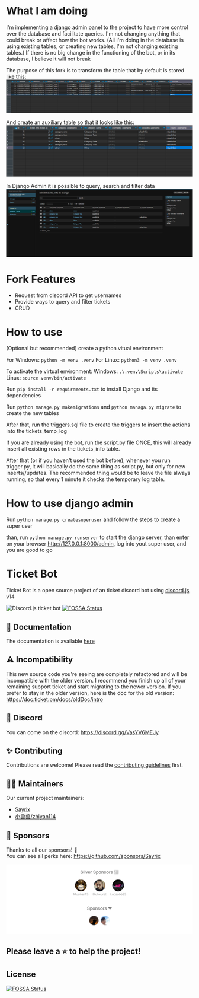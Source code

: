 # What I am doing

I'm implementing a django admin panel to the project to have more control over the database and facilitate queries.
I'm not changing anything that could break or affect how the bot works. (All I'm doing in the database is using existing tables, or creating new tables, I'm not changing existing tables.)
If there is no big change in the functioning of the bot, or in its database, I believe it will not break


The purpose of this fork is to transform the table that by default is stored like this:
![Screenshot](tickets.png)

And create an auxiliary table so that it looks like this:
![Screenshot](tickets_info.png)

In Django Admin it is possible to query, search and filter data
![Screenshot](admin1.png)

# Fork Features
* Request from discord API to get usernames
* Provide ways to query and filter tickets
* CRUD

# How to use
(Optional but recommended) create a python vitual environment

For Windows: ```python -m venv .venv```
For Linux: ```python3 -m venv .venv```

To activate the virtual environment:
Windows: ```.\.venv\Scripts\activate```
Linux: ```source venv/bin/activate```

Run ```pip install -r requirements.txt``` to install Django and its dependencies

Run ```python manage.py makemigrations``` and ```python managa.py migrate``` to create the new tables

After that, run the triggers.sql file to create the triggers to insert the actions into the tickets_temp_log

If you are already using the bot, run the script.py file ONCE, this will already insert all existing rows in the tickets_info table.

After that (or if you haven't used the bot before), whenever you run trigger.py, it will basically do the same thing as script.py, but only for new inserts//updates. The recommended thing would be to leave the file always running, so that every 1 minute it checks the temporary log table.

# How to use django admin

Run ```python manage.py createsuperuser``` and follow the steps to create a super user

than, run ```python manage.py runserver``` to start the django server, than enter on your browser http://127.0.0.1:8000/admin, log into yout super user, and you are good to go

# Ticket Bot

Ticket Bot is a open source project of an ticket discord bot using [discord.js](https://discord.js.org) v14

![Discord.js ticket bot](https://i.imgur.com/564YXvR.png)
[![FOSSA Status](https://app.fossa.com/api/projects/git%2Bgithub.com%2FSayrix%2FTicket-Bot.svg?type=shield)](https://app.fossa.com/projects/git%2Bgithub.com%2FSayrix%2FTicket-Bot?ref=badge_shield)

## 📄 Documentation

The documentation is available [here](https://doc.ticket.pm/)

## ⚠️ Incompatibility
This new source code you're seeing are completely refactored and will be incompatible with the older version.
I recommend you finish up all of your remaining support ticket and start migrating to the newer version.
If you prefer to stay in the older version, here is the doc for the old version: https://doc.ticket.pm/docs/oldDoc/intro

## 💬 Discord

You can come on the discord: https://discord.gg/VasYV6MEJy

## ✨ Contributing

Contributions are welcome! Please read the [contributing guidelines](https://github.com/Sayrix/Ticket-Bot/blob/main/CONTRIBUTING.md) first.

## 👨‍💻 Maintainers
Our current project maintainers:
* [Sayrix](https://github.com/Sayrix)
* [小兽兽/zhiyan114](https://github.com/zhiyan114)

## 💎 Sponsors
Thanks to all our sponsors! 🙏  
You can see all perks here: https://github.com/sponsors/Sayrix
<p align="center">
  <a href="https://cdn.jsdelivr.net/gh/sayrix/sponsors/sponsors.svg">
    <img src='https://raw.githubusercontent.com/Sayrix/sponsors/main/sponsors.svg'/>
  </a>
</p>

## Please leave a ⭐ to help the project!


## License
[![FOSSA Status](https://app.fossa.com/api/projects/git%2Bgithub.com%2FSayrix%2FTicket-Bot.svg?type=large)](https://app.fossa.com/projects/git%2Bgithub.com%2FSayrix%2FTicket-Bot?ref=badge_large)
